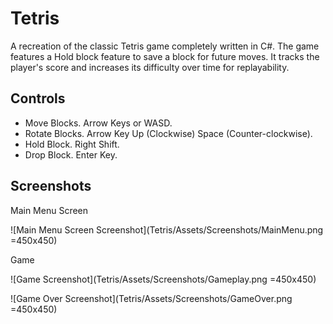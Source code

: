 # Tetris

A recreation of the classic Tetris game completely written in C#.
The game features a Hold block feature to save a block for future moves. It tracks the player's score and increases its difficulty over time for replayability.

## Controls
- Move Blocks. Arrow Keys or WASD.
- Rotate Blocks. Arrow Key Up (Clockwise) Space (Counter-clockwise).
- Hold Block. Right Shift.
- Drop Block. Enter Key.


## Screenshots

Main Menu Screen

![Main Menu Screen Screenshot](Tetris/Assets/Screenshots/MainMenu.png =450x450)

Game

![Game Screenshot](Tetris/Assets/Screenshots/Gameplay.png =450x450)

![Game Over Screenshot](Tetris/Assets/Screenshots/GameOver.png =450x450)
